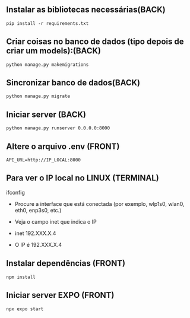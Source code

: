 ## Instalar as bibliotecas necessárias(BACK)

    pip install -r requirements.txt

## Criar coisas no banco de dados (tipo depois de criar um models):(BACK)

    python manage.py makemigrations
    
## Sincronizar banco de dados(BACK)

    python manage.py migrate

## Iniciar server (BACK)

    python manage.py runserver 0.0.0.0:8000

## Altere o arquivo .env (FRONT)

    API_URL=http://IP_LOCAL:8000

## Para ver o IP local no LINUX (TERMINAL)

   ifconfig

-  Procure a interface que está conectada (por exemplo, wlp1s0, wlan0, eth0, enp3s0, etc.) 
- Veja o campo inet que indica o IP 

- inet 192.XXX.X.4 
- O IP é 192.XXX.X.4
    
## Instalar dependências (FRONT)

    npm install 

## Iniciar server EXPO (FRONT)

    npx expo start 

